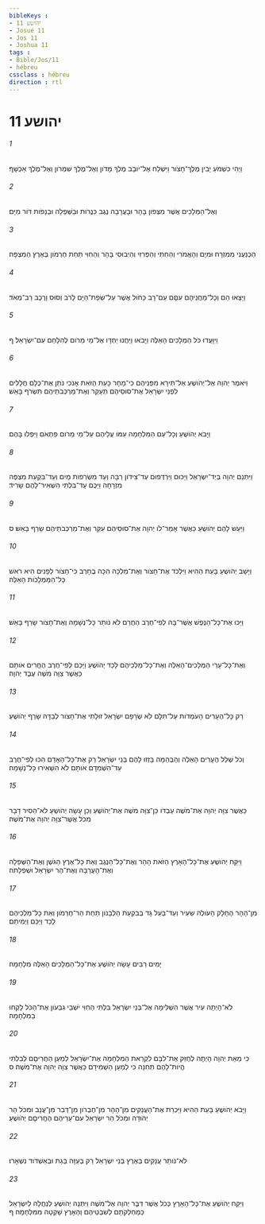 ```yaml
---
bibleKeys : 
- יהושע 11
- Josué 11
- Jos 11
- Joshua 11
tags : 
- Bible/Jos/11
- hébreu
cssclass : hébreu
direction : rtl
---
```


# יהושע 11

###### 1
וַיְהִי כִּשְׁמֹעַ יָבִין מֶלֶךְ־חָצֹור וַיִּשְׁלַח אֶל־יֹובָב מֶלֶךְ מָדֹון וְאֶל־מֶלֶךְ שִׁמְרֹון וְאֶל־מֶלֶךְ אַכְשָׁף׃
###### 2
וְאֶל־הַמְּלָכִים אֲשֶׁר מִצְּפֹון בָּהָר וּבָעֲרָבָה נֶגֶב כִּנֲרֹות וּבַשְּׁפֵלָה וּבְנָפֹות דֹּור מִיָּם׃
###### 3
הַכְּנַעֲנִי מִמִּזְרָח וּמִיָּם וְהָאֱמֹרִי וְהַחִתִּי וְהַפְּרִזִּי וְהַיְבוּסִי בָּהָר וְהַחִוִּי תַּחַת חֶרְמֹון בְּאֶרֶץ הַמִּצְפָּה׃
###### 4
וַיֵּצְאוּ הֵם וְכָל־מַחֲנֵיהֶם עִםָּם עַם־רָב כַּחֹול אֲשֶׁר עַל־שְׂפַת־הַיָּם לָרֹב וְסוּס וָרֶכֶב רַב־מְאֹד׃
###### 5
וַיִּוָּעֲדוּ כֹּל הַמְּלָכִים הָאֵלֶּה וַיָּבֹאוּ וַיַּחֲנוּ יַחְדָּו אֶל־מֵי מֵרֹום לְהִלָּחֵם עִם־יִשְׂרָאֵל׃ ף
###### 6
וַיֹּאמֶר יְהוָה אֶל־יְהֹושֻׁעַ אַל־תִּירָא מִפְּנֵיהֶם כִּי־מָחָר כָּעֵת הַזֹּאת אָנֹכִי נֹתֵן אֶת־כֻּלָּם חֲלָלִים לִפְנֵי יִשְׂרָאֵל אֶת־סוּסֵיהֶם תְּעַקֵּר וְאֶת־מַרְכְּבֹתֵיהֶם תִּשְׂרֹף בָּאֵשׁ׃
###### 7
וַיָּבֹא יְהֹושֻׁעַ וְכָל־עַם הַמִּלְחָמָה עִמֹּו עֲלֵיהֶם עַל־מֵי מֵרֹום פִּתְאֹם וַיִּפְּלוּ בָּהֶם׃
###### 8
וַיִּתְּנֵם יְהוָה בְּיַד־יִשְׂרָאֵל וַיַּכּוּם וַיִּרְדְּפוּם עַד־צִידֹון רַבָּה וְעַד מִשְׂרְפֹות מַיִם וְעַד־בִּקְעַת מִצְפֶּה מִזְרָחָה וַיַּכֻּם עַד־בִּלְתִּי הִשְׁאִיר־לָהֶם שָׂרִיד׃
###### 9
וַיַּעַשׂ לָהֶם יְהֹושֻׁעַ כַּאֲשֶׁר אָמַר־לֹו יְהוָה אֶת־סוּסֵיהֶם עִקֵּר וְאֶת־מַרְכְּבֹתֵיהֶם שָׂרַף בָּאֵשׁ׃ ס
###### 10
וַיָּשָׁב יְהֹושֻׁעַ בָּעֵת הַהִיא וַיִּלְכֹּד אֶת־חָצֹור וְאֶת־מַלְכָּהּ הִכָּה בֶחָרֶב כִּי־חָצֹור לְפָנִים הִיא רֹאשׁ כָּל־הַמַּמְלָכֹות הָאֵלֶּה׃
###### 11
וַיַּכּוּ אֶת־כָּל־הַנֶּפֶשׁ אֲשֶׁר־בָּהּ לְפִי־חֶרֶב הַחֲרֵם לֹא נֹותַר כָּל־נְשָׁמָה וְאֶת־חָצֹור שָׂרַף בָּאֵשׁ׃
###### 12
וְאֶת־כָּל־עָרֵי הַמְּלָכִים־הָאֵלֶּה וְאֶת־כָּל־מַלְכֵיהֶם לָכַד יְהֹושֻׁעַ וַיַּכֵּם לְפִי־חֶרֶב הֶחֱרִים אֹותָם כַּאֲשֶׁר צִוָּה מֹשֶׁה עֶבֶד יְהוָה׃
###### 13
רַק כָּל־הֶעָרִים הָעֹמְדֹות עַל־תִּלָּם לֹא שְׂרָפָם יִשְׂרָאֵל זוּלָתִי אֶת־חָצֹור לְבַדָּהּ שָׂרַף יְהֹושֻׁעַ׃
###### 14
וְכֹל שְׁלַל הֶעָרִים הָאֵלֶּה וְהַבְּהֵמָה בָּזְזוּ לָהֶם בְּנֵי יִשְׂרָאֵל רַק אֶת־כָּל־הָאָדָם הִכּוּ לְפִי־חֶרֶב עַד־הִשְׁמִדָם אֹותָם לֹא הִשְׁאִירוּ כָּל־נְשָׁמָה׃
###### 15
כַּאֲשֶׁר צִוָּה יְהוָה אֶת־מֹשֶׁה עַבְדֹּו כֵּן־צִוָּה מֹשֶׁה אֶת־יְהֹושֻׁעַ וְכֵן עָשָׂה יְהֹושֻׁעַ לֹא־הֵסִיר דָּבָר מִכֹּל אֲשֶׁר־צִוָּה יְהוָה אֶת־מֹשֶׁה׃
###### 16
וַיִּקַּח יְהֹושֻׁעַ אֶת־כָּל־הָאָרֶץ הַזֹּאת הָהָר וְאֶת־כָּל־הַנֶּגֶב וְאֵת כָּל־אֶרֶץ הַגֹּשֶׁן וְאֶת־הַשְּׁפֵלָה וְאֶת־הָעֲרָבָה וְאֶת־הַר יִשְׂרָאֵל וּשְׁפֵלָתֹה׃
###### 17
מִן־הָהָר הֶחָלָק הָעֹולֶה שֵׂעִיר וְעַד־בַּעַל גָּד בְּבִקְעַת הַלְּבָנֹון תַּחַת הַר־חֶרְמֹון וְאֵת כָּל־מַלְכֵיהֶם לָכַד וַיַּכֵּם וַיְמִיתֵם׃
###### 18
יָמִים רַבִּים עָשָׂה יְהֹושֻׁעַ אֶת־כָּל־הַמְּלָכִים הָאֵלֶּה מִלְחָמָה׃
###### 19
לֹא־הָיְתָה עִיר אֲשֶׁר הִשְׁלִימָה אֶל־בְּנֵי יִשְׂרָאֵל בִּלְתִּי הַחִוִּי יֹשְׁבֵי גִבְעֹון אֶת־הַכֹּל לָקְחוּ בַמִּלְחָמָה׃
###### 20
כִּי מֵאֵת יְהוָה הָיְתָה לְחַזֵּק אֶת־לִבָּם לִקְרַאת הַמִּלְחָמָה אֶת־יִשְׂרָאֵל לְמַעַן הַחֲרִיםָם לְבִלְתִּי הֱיֹות־לָהֶם תְּחִנָּה כִּי לְמַעַן הַשְׁמִידָם כַּאֲשֶׁר צִוָּה יְהוָה אֶת־מֹשֶׁה׃ ס
###### 21
וַיָּבֹא יְהֹושֻׁעַ בָּעֵת הַהִיא וַיַּכְרֵת אֶת־הָעֲנָקִים מִן־הָהָר מִן־חֶבְרֹון מִן־דְּבִר מִן־עֲנָב וּמִכֹּל הַר יְהוּדָה וּמִכֹּל הַר יִשְׂרָאֵל עִם־עָרֵיהֶם הֶחֱרִיםָם יְהֹושֻׁעַ׃
###### 22
לֹא־נֹותַר עֲנָקִים בְּאֶרֶץ בְּנֵי יִשְׂרָאֵל רַק בְּעַזָּה בְּגַת וּבְאַשְׁדֹּוד נִשְׁאָרוּ׃
###### 23
וַיִּקַּח יְהֹושֻׁעַ אֶת־כָּל־הָאָרֶץ כְּכֹל אֲשֶׁר דִּבֶּר יְהוָה אֶל־מֹשֶׁה וַיִּתְּנָהּ יְהֹושֻׁעַ לְנַחֲלָה לְיִשְׂרָאֵל כְּמַחְלְקֹתָם לְשִׁבְטֵיהֶם וְהָאָרֶץ שָׁקְטָה מִמִּלְחָמָה׃ ף
